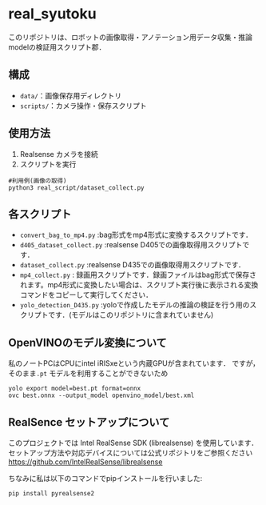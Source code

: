 # real_syutoku

このリポジトリは、ロボットの画像取得・アノテーション用データ収集・推論modelの検証用スクリプト郡．

## 構成

- `data/`：画像保存用ディレクトリ
- `scripts/`：カメラ操作・保存スクリプト

## 使用方法

1. Realsense カメラを接続
2. スクリプトを実行

```
#利用例(画像の取得)
python3 real_script/dataset_collect.py
```
## 各スクリプト

- `convert_bag_to_mp4.py` :bag形式をmp4形式に変換するスクリプトです．
- `d405_dataset_collect.py` :realsense D405での画像取得用スクリプトです．
- `dataset_collect.py` :realsense D435での画像取得用スクリプトです．
- `mp4_collect.py` : 録画用スクリプトです．録画ファイルはbag形式で保存されます。mp4形式に変換したい場合は、スクリプト実行後に表示される変換コマンドをコピーして実行してください．
- `yolo_detection_D435.py` :yoloで作成したモデルの推論の検証を行う用のスクリプトです．(モデルはこのリポジトリに含まれていません)

## OpenVINOのモデル変換について
私のノートPCはCPUにintel iRISxeという内蔵GPUが含まれています．
ですが，そのまま`.pt` モデルを利用することができないため
```
yolo export model=best.pt format=onnx
ovc best.onnx --output_model openvino_model/best.xml
```


## RealSence セットアップについて
このプロジェクトでは Intel RealSense SDK (librealsense) を使用しています．
セットアップ方法や対応デバイスについては公式リポジトリをご参照ください
https://github.com/IntelRealSense/librealsense

ちなみに私は以下のコマンドでpipインストールを行いました:
```
pip install pyrealsense2
```
